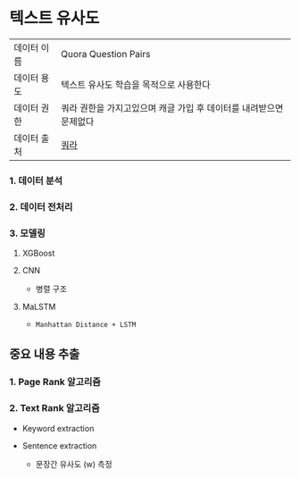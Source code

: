 # 텍스트 유사도

|             |                                                              |
| ----------- | ------------------------------------------------------------ |
| 데이터 이름 | Quora Question Pairs                                         |
| 데이터 용도 | 텍스트 유사도 학습을 목적으로 사용한다                       |
| 데이터 권한 | 쿼라 권한을 가지고있으며 캐글 가입 후 데이터를 내려받으면 문제없다 |
| 데이터 출처 | [쿼라](https://www.kaggle.com/c/quora-question-pairs/data)   |



### 1. 데이터 분석



### 2. 데이터 전처리



### 3. 모델링

1. XGBoost

   

2. CNN

   - 병렬 구조

   

3. MaLSTM

   - `Manhattan Distance + LSTM`



## 중요 내용 추출

### 1. Page Rank 알고리즘



### 2. Text Rank 알고리즘

- Keyword extraction

- Sentence extraction
  - 문장간 유사도 (w) 측정                            